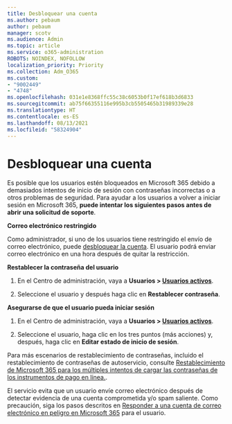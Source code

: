 ```yaml
---
title: Desbloquear una cuenta
ms.author: pebaum
author: pebaum
manager: scotv
ms.audience: Admin
ms.topic: article
ms.service: o365-administration
ROBOTS: NOINDEX, NOFOLLOW
localization_priority: Priority
ms.collection: Adm_O365
ms.custom:
- "9002449"
- "4748"
ms.openlocfilehash: 031e1e8368ffc55c38c6053b0f17ef618b3d6833
ms.sourcegitcommit: ab75f66355116e995b3cb5505465b31989339e28
ms.translationtype: HT
ms.contentlocale: es-ES
ms.lasthandoff: 08/13/2021
ms.locfileid: "58324904"
---
```

# <a name="unlocking-an-account"></a>Desbloquear una cuenta

Es posible que los usuarios estén bloqueados en Microsoft 365 debido a demasiados intentos de inicio de sesión con contraseñas incorrectas o a otros problemas de seguridad. Para ayudar a los usuarios a volver a iniciar sesión en Microsoft 365, **puede intentar los siguientes pasos antes de abrir una solicitud de soporte**. 

**Correo electrónico restringido**

Como administrador, si uno de los usuarios tiene restringido el envío de correo electrónico, puede [desbloquear la cuenta](https://docs.microsoft.com/microsoft-365/security/office-365-security/removing-user-from-restricted-users-portal-after-spam). El usuario podrá enviar correo electrónico en una hora después de quitar la restricción.

**Restablecer la contraseña del usuario**

1. En el Centro de administración, vaya a **Usuarios > [Usuarios activos](https://admin.microsoft.com/Adminportal/Home?source=applauncher#/users)**.

2. Seleccione el usuario y después haga clic en **Restablecer contraseña**.

**Asegurarse de que el usuario pueda iniciar sesión**

1. En el Centro de administración, vaya a **Usuarios > [Usuarios activos](https://admin.microsoft.com/Adminportal/Home?source=applauncher#/users)**.

2. Seleccione el usuario, haga clic en los tres puntos (más acciones) y, después, haga clic en **Editar estado de inicio de sesión**.

Para más escenarios de restablecimiento de contraseñas, incluido el restablecimiento de contraseñas de autoservicio, consulte [Restablecimiento de Microsoft 365 para los múltiples intentos de cargar las contraseñas de los instrumentos de pago en línea.](https://docs.microsoft.com/microsoft-365/admin/add-users/reset-passwords).

El servicio evita que un usuario envíe correo electrónico después de detectar evidencia de una cuenta comprometida y/o spam saliente. Como precaución, siga los pasos descritos en [Responder a una cuenta de correo electrónico en peligro en Microsoft 365](https://docs.microsoft.com/microsoft-365/security/office-365-security/responding-to-a-compromised-email-account) para el usuario.
